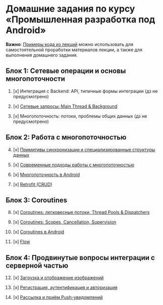 # Домашние задания по курсу «Промышленная разработка под Android»

**Важно**: [Примеры кода из лекций](https://github.com/netology-code/andin-code) можно использовать для самостоятельной проработки материалов лекции, а также для выполнения домашнего задания.

## Блок 1: Сетевые операции и основы многопоточности

1. [x] Интеграция с Backend: API, типичные формы интеграции (дз не предусмотрено)

2. [x] [Сетевые запросы: Main Thread & Background](02_threads)

3. [x] Многопоточность: потоки, проблемы общих данных (дз не предусмотрено)

## Блок 2: Работа с многопоточностью

4. [x] [Примитивы синхронизации и специализированные структуры данных](04_sync)

5. [x] [Современные подходы работы с многопоточностью](05_current)

6. [x] [Многопоточность в Android](06_android)

7. [x] [Retrofit (CRUD)](07_crud)

## Блок 3: Coroutines

8. [x] [Coroutines: легковесные потоки, Thread Pools & Dispatchers](08_coroutines)

9. [x] [Coroutines: Scopes, Cancellation, Supervision](09_supervision)

10. [x] [Coroutines в Android](10_mainscope)

11. [x] [Flow](11_flow)

## Блок 4: Продвинутые вопросы интеграции с серверной частью

12. [x] [Загрузка и отображение изображений](12_images)

13. [x] [Регистрация, аутентификация и авторизация](13_auth)

14. [x] [Рассылка и приём Push-уведомлений](14_pushes)

